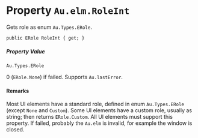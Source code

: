 # Property `Au.elm.RoleInt`

Gets role as enum `Au.Types.ERole`.

```
public ERole RoleInt { get; }
```

##### Property Value

`Au.Types.ERole`

0 (`ERole.None`) if failed. Supports `Au.lastError`.

#### Remarks

Most UI elements have a standard role, defined in enum `Au.Types.ERole` (except `None` and `Custom`). Some UI elements have a custom role, usually as string; then returns `ERole.Custom`. All UI elements must support this property. If failed, probably the `Au.elm` is invalid, for example the window is closed.